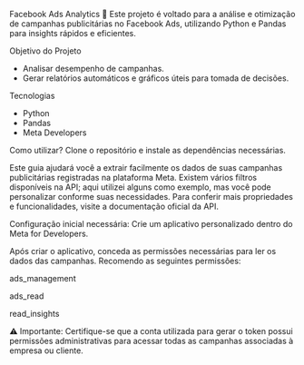 Facebook Ads Analytics 🎃
Este projeto é voltado para a análise e otimização de campanhas publicitárias no Facebook Ads, utilizando Python e Pandas para insights rápidos e eficientes.

Objetivo do Projeto
- Analisar desempenho de campanhas.
- Gerar relatórios automáticos e gráficos úteis para tomada de decisões.

Tecnologias
- Python
- Pandas
- Meta Developers

Como utilizar?
Clone o repositório e instale as dependências necessárias.

Este guia ajudará você a extrair facilmente os dados de suas campanhas publicitárias registradas na plataforma Meta. Existem vários filtros disponíveis na API; aqui utilizei alguns como exemplo, mas você pode personalizar conforme suas necessidades. Para conferir mais propriedades e funcionalidades, visite a documentação oficial da API.

Configuração inicial necessária:
Crie um aplicativo personalizado dentro do Meta for Developers.

Após criar o aplicativo, conceda as permissões necessárias para ler os dados das campanhas. Recomendo as seguintes permissões:

ads_management

ads_read

read_insights

⚠️ Importante: Certifique-se que a conta utilizada para gerar o token possui permissões administrativas para acessar todas as campanhas associadas à empresa ou cliente.
